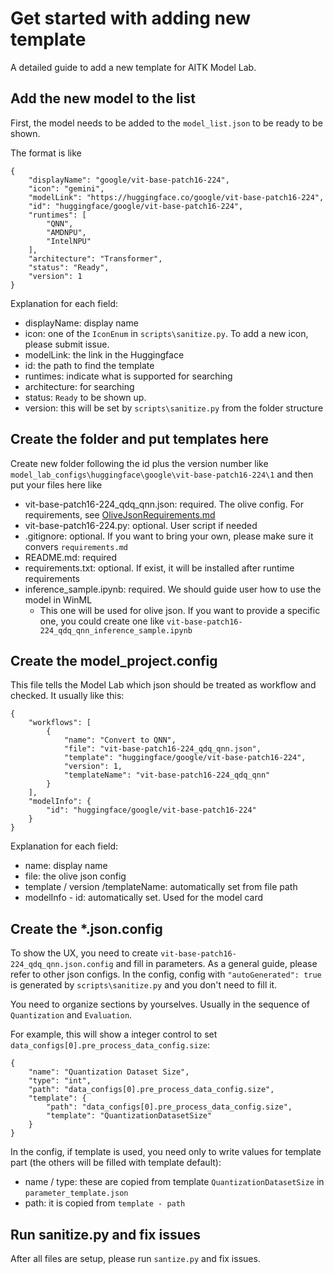 # Get started with adding new template

A detailed guide to add a new template for AITK Model Lab.

## Add the new model to the list

First, the model needs to be added to the `model_list.json` to be ready to be shown.

The format is like

```
{
    "displayName": "google/vit-base-patch16-224",
    "icon": "gemini",
    "modelLink": "https://huggingface.co/google/vit-base-patch16-224",
    "id": "huggingface/google/vit-base-patch16-224",
    "runtimes": [
        "QNN",
        "AMDNPU",
        "IntelNPU"
    ],
    "architecture": "Transformer",
    "status": "Ready",
    "version": 1
}
```

Explanation for each field:

- displayName: display name
- icon: one of the `IconEnum` in `scripts\sanitize.py`. To add a new icon, please submit issue.
- modelLink: the link in the Huggingface
- id: the path to find the template
- runtimes: indicate what is supported for searching
- architecture: for searching
- status: `Ready` to be shown up.
- version: this will be set by `scripts\sanitize.py` from the folder structure

## Create the folder and put templates here

Create new folder following the id plus the version number like `model_lab_configs\huggingface\google\vit-base-patch16-224\1` and then put your files here like

- vit-base-patch16-224_qdq_qnn.json: required. The olive config. For requirements, see [OliveJsonRequirements.md](./OliveJsonRequirements.md)
- vit-base-patch16-224.py: optional. User script if needed
- .gitignore: optional. If you want to bring your own, please make sure it convers `requirements.md`
- README.md: required
- requirements.txt: optional. If exist, it will be installed after runtime requirements 
- inference_sample.ipynb: required. We should guide user how to use the model in WinML
    + This one will be used for olive json. If you want to provide a specific one, you could create one like `vit-base-patch16-224_qdq_qnn_inference_sample.ipynb`

## Create the model_project.config

This file tells the Model Lab which json should be treated as workflow and checked. It usually like this:

```
{
    "workflows": [
        {
            "name": "Convert to QNN",
            "file": "vit-base-patch16-224_qdq_qnn.json",
            "template": "huggingface/google/vit-base-patch16-224",
            "version": 1,
            "templateName": "vit-base-patch16-224_qdq_qnn"
        }
    ],
    "modelInfo": {
        "id": "huggingface/google/vit-base-patch16-224"
    }
}
```

Explanation for each field:

- name: display name
- file: the olive json config
- template / version /templateName: automatically set from file path
- modelInfo - id: automatically set. Used for the model card

## Create the *.json.config

To show the UX, you need to create `vit-base-patch16-224_qdq_qnn.json.config` and fill in parameters.
As a general guide, please refer to other json configs.
In the config, config with `"autoGenerated": true` is generated by `scripts\sanitize.py` and you don't need to fill it.

You need to organize sections by yourselves. Usually in the sequence of `Quantization` and `Evaluation`.

For example, this will show a integer control to set `data_configs[0].pre_process_data_config.size`:

```
{
    "name": "Quantization Dataset Size",
    "type": "int",
    "path": "data_configs[0].pre_process_data_config.size",
    "template": {
        "path": "data_configs[0].pre_process_data_config.size",
        "template": "QuantizationDatasetSize"
    }
}
```

In the config, if template is used, you need only to write values for template part (the others will be filled with template default):

- name / type: these are copied from template `QuantizationDatasetSize` in `parameter_template.json`
- path: it is copied from `template - path`

## Run sanitize.py and fix issues

After all files are setup, please run `santize.py` and fix issues.
